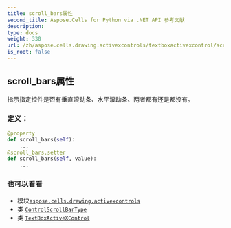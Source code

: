 ```yaml
---
title: scroll_bars属性
second_title: Aspose.Cells for Python via .NET API 参考文献
description:
type: docs
weight: 330
url: /zh/aspose.cells.drawing.activexcontrols/textboxactivexcontrol/scroll_bars/
is_root: false
---
```

## scroll_bars属性

指示指定控件是否有垂直滚动条、水平滚动条、两者都有还是都没有。
### 定义：
```python
@property
def scroll_bars(self):
    ...
@scroll_bars.setter
def scroll_bars(self, value):
    ...
```

### 也可以看看
* 模块[`aspose.cells.drawing.activexcontrols`](../../)
* 类 [`ControlScrollBarType`](/cells/python-net/zh/aspose.cells.drawing.activexcontrols/controlscrollbartype)
* 类 [`TextBoxActiveXControl`](/cells/python-net/zh/aspose.cells.drawing.activexcontrols/textboxactivexcontrol)
